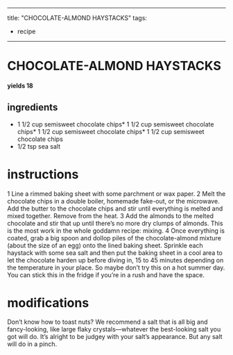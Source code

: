 

	
---
title: "CHOCOLATE-ALMOND HAYSTACKS"
tags:
  - recipe
---
# CHOCOLATE-ALMOND HAYSTACKS
#### yields 18
## ingredients
* 1 1/2 cup semisweet chocolate chips* 1 1/2 cup semisweet chocolate chips* 1 1/2 cup semisweet chocolate chips* 1 1/2 cup semisweet chocolate chips
* 1/2 tsp sea salt

# instructions
1 Line a rimmed baking sheet with some parchment or wax paper.
2 Melt the chocolate chips in a double boiler, homemade fake-out, or the microwave. Add the butter to the chocolate chips and stir until everything is melted and mixed together. Remove from the heat.
3 Add the almonds to the melted chocolate and stir that    up until there’s no more dry clumps of almonds. This is the most work in the whole goddamn recipe: mixing.
4 Once everything is coated, grab a big spoon and dollop piles of the chocolate-almond mixture (about the size of an egg) onto the lined baking sheet. Sprinkle each haystack with some sea salt and then put the baking sheet in a cool area to let the chocolate harden up before diving in, 15 to 45 minutes depending on the temperature in your place. So maybe don’t try this    on a hot summer day. You can stick this in the fridge if you’re in a rush and have the space.

# modifications

Don’t know how to toast nuts?
 We recommend a salt that is all big and fancy-looking, like large flaky crystals—whatever the best-looking salt you got will do. It’s alright to be judgey with your salt’s appearance. But any salt will do in a pinch.
	
	
